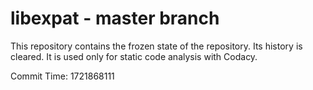 # libexpat - master branch

This repository contains the frozen state of the repository.
Its history is cleared. It is used only for static code
analysis with Codacy.

Commit Time: 1721868111